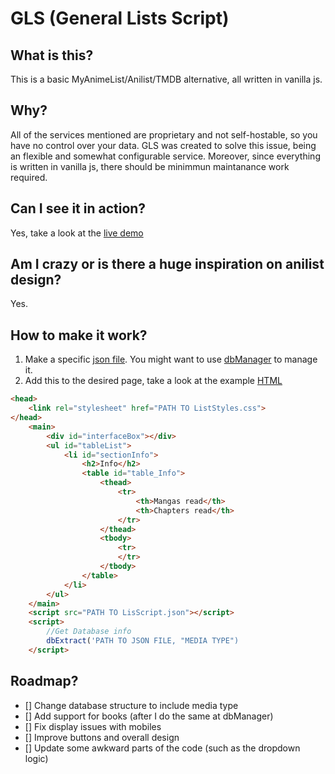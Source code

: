 # GLS (General Lists Script)

## What is this?
This is a basic MyAnimeList/Anilist/TMDB alternative, all written in vanilla js.

## Why?
All of the services mentioned are proprietary and not self-hostable, so you have no control over your data. GLS was created to solve this issue, being an flexible and somewhat configurable service.
Moreover, since everything is written in vanilla js, there should be minimmun maintanance work required.

## Can I see it in action?
Yes, take a look at the [live demo](https://everatie.neocities.org/Lists/Lists_pages/mangaDb)

## Am I crazy or is there a huge inspiration on anilist design?
Yes.

## How to make it work?
1. Make a specific [json file](https://github.com/Everatie/GeneralListScript/blob/main/examples/exampleDb.json). You might want to use [dbManager](https://github.com/Everatie/GeneralListScript) to manage it.
2. Add this to the desired page, take a look at the example [HTML](https://github.com/Everatie/GeneralListScript/blob/main/examples/listExample.html)

```HTML
<head>
    <link rel="stylesheet" href="PATH TO ListStyles.css">
</head>
    <main>
        <div id="interfaceBox"></div>
        <ul id="tableList">
            <li id="sectionInfo">
                <h2>Info</h2>
                <table id="table_Info">
                    <thead>
                        <tr>
                            <th>Mangas read</th>
                            <th>Chapters read</th>
                        </tr>
                    </thead>
                    <tbody>
                        <tr>
                        </tr>
                    </tbody>
                </table>
            </li>
        </ul>
    </main>
    <script src="PATH TO LisScript.json"></script>
    <script>
        //Get Database info
        dbExtract('PATH TO JSON FILE, "MEDIA TYPE")
    </script>
```

## Roadmap?
- [] Change database structure to include media type
- [] Add support for books (after I do the same at dbManager)
- [] Fix display issues with mobiles
- [] Improve buttons and overall design 
- [] Update some awkward parts of the code (such as the dropdown logic)